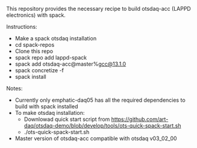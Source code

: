 This repository provides the necessary recipe to build otsdaq-acc (LAPPD electronics) with spack.

Instructions:
- Make a spack otsdaq installation
- cd spack-repos
- Clone this repo
- spack repo add lappd-spack
- spack add otsdaq-acc@master%gcc@13.1.0
- spack concretize -f
- spack install

Notes:
- Currently only emphatic-daq05 has all the required dependencies to build with spack installed
- To make otsdaq installation:
  -  Downlowad quick start script from https://github.com/art-daq/otsdaq-demo/blob/develop/tools/ots-quick-spack-start.sh
  - ./ots-quick-spack-start.sh
- Master version of otsdaq-acc compatible with otsdaq v03_02_00  
